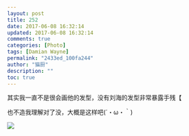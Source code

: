 ```yaml
---
layout: post
title: 252
date: 2017-06-08 16:32:14
updated: 2017-06-08 16:32:14
comments: true
categories: [Photo]
tags: [Damian Wayne]
permalink: "2433ed_100fa244"
author: "猫厨"
description: ""
toc: true
---
```


<p>其实我一直不是很会画他的发型，没有刘海的发型非常暴露手残【</p> 
<p>也不造我理解对了没，大概是这样吧(&acute;・ω・｀)</p>

![](https://nos.netease.com/imglf0/img/cVZNdzJtQk9JV2NjQ1dnd2FvblJVL01FTGJqdHJNT3dGdUI4ZmxJUDNKMnE1TDBMeTNBU2l3PT0.jpg)